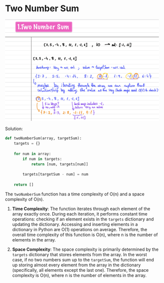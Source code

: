# Two Number Sum

![Two Number Sum](https://github.com/aaronespasa/competitive-programming/blob/main/Arrays/001.Two-Number-Sum/001.png)

Solution:

```py
def twoNumberSum(array, targetSum):
    targets = {}

    for num in array:
        if num in targets:
            return [num, targets[num]]

        targets[targetSum - num] = num

    return []
```

The `twoNumberSum` function has a time complexity of O(n) and a space complexity of O(n).

1. **Time Complexity**: The function iterates through each element of the array exactly once. During each iteration, it performs constant time operations: checking if an element exists in the `targets` dictionary and updating the dictionary. Accessing and inserting elements in a dictionary in Python are O(1) operations on average. Therefore, the overall time complexity of this function is O(n), where n is the number of elements in the array.

2. **Space Complexity**: The space complexity is primarily determined by the `targets` dictionary that stores elements from the array. In the worst case, if no two numbers sum up to the `targetSum`, the function will end up storing almost every element from the array in the dictionary (specifically, all elements except the last one). Therefore, the space complexity is O(n), where n is the number of elements in the array.

